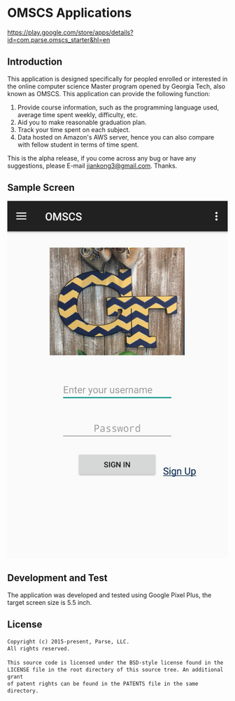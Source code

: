 # OMSCS Applications
https://play.google.com/store/apps/details?id=com.parse.omscs_starter&hl=en

## Introduction
This application is designed specifically for peopled enrolled or interested in the online computer science Master program opened by Georgia Tech, also known as OMSCS.
This application can provide the following function:

1. Provide course information, such as the programming language used, average time spent weekly, difficulty, etc.
2. Aid you to make reasonable graduation plan.
3. Track your time spent on each subject.
4. Data hosted on Amazon's AWS server, hence you can also compare with fellow student in terms of time spent.

This is the alpha release, if you come across any bug or have any suggestions, please E-mail jiankong3@gmail.com. Thanks.

## Sample Screen
![Alt text](/img/samplescreen1.jpg?raw=true "Log in")

## Development and Test
The application was developed and tested using Google Pixel Plus, the target screen size is 5.5 inch.

## License
    Copyright (c) 2015-present, Parse, LLC.
    All rights reserved.

    This source code is licensed under the BSD-style license found in the
    LICENSE file in the root directory of this source tree. An additional grant
    of patent rights can be found in the PATENTS file in the same directory.
